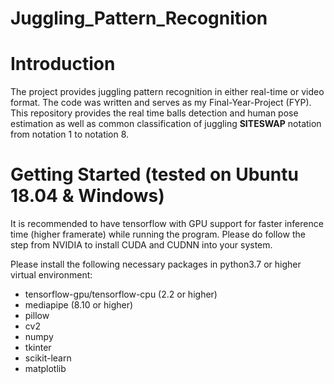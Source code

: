 # Juggling_Pattern_Recognition

# Introduction
The project provides juggling pattern recognition in either real-time or video format. The code was written and serves
as my Final-Year-Project (FYP). This repository provides the real time balls detection and human pose estimation as well as common classification of juggling **SITESWAP** notation from notation 1 to notation 8.

# Getting Started (tested on Ubuntu 18.04 & Windows)
It is recommended to have tensorflow with GPU support for faster inference time (higher framerate) while running the program. Please do follow the step from NVIDIA to install CUDA and CUDNN into your system.

Please install the following necessary packages in python3.7 or higher virtual environment:
* tensorflow-gpu/tensorflow-cpu (2.2 or higher)
* mediapipe (8.10 or higher)
* pillow
* cv2
* numpy
* tkinter
* scikit-learn
* matplotlib
